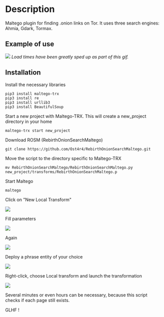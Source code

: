 # Description
Maltego plugin for finding .onion links on Tor. It uses three search engines: Ahmia, Gdark, Tormax.


## Example of use

![](https://user-images.githubusercontent.com/128547363/232911743-2cb50de9-9405-4371-965d-1ea5fab1977e.gif)
_Load times have been greatly sped up as part of this gif._

## Installation

Install the necessary libraries
```
pip3 install maltego-trx
pip3 install re
pip3 install urllib3
pip3 install BeautifulSoup
```
Start a new project with Maltego-TRX. This will create a new_project directory in your home
```
maltego-trx start new_project
```
Download ROSM (RebirthOnionSearchMaltego)
```
git clone https://github.com/Ost4r4/RebirthOnionSearchMaltego.git
```
Move the script to the directory specific to Maltego-TRX
```
mv RebirthOnionSearchMaltego/RebirthOnionSearchMaltego.py new_project/transforms/RebirthOnionSearchMaltego.p
```
Start Maltego
```
maltego
```
Click on "New Local Transform"

![](https://user-images.githubusercontent.com/128547363/232909799-732589dc-d03d-40b9-a784-f568c75f7efa.png)

Fill parameters

![](https://user-images.githubusercontent.com/128547363/234114045-5bb9ccf1-ee16-4d9f-986b-8b6da7cb39e2.png)

Again

![](https://user-images.githubusercontent.com/128547363/234114460-d5e272ae-54d0-47a1-8b12-53e32f4258f2.png)

Deploy a phrase entity of your choice

![](https://user-images.githubusercontent.com/128547363/232910513-dbb034df-e254-461c-a9c8-d57e9888d9f9.png)

Right-click, choose Local transform and launch the transformation

![](https://user-images.githubusercontent.com/128547363/232910717-fd56452d-a6cd-4984-a0e5-41ef86282730.png)

Several minutes or even hours can be necessary, because this script checks if each page still exists. 

GLHF !
